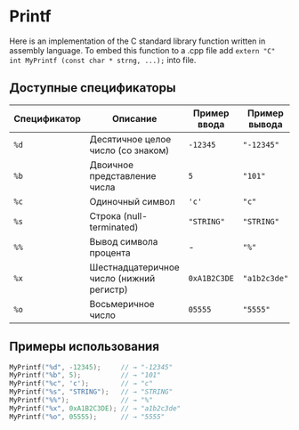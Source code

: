 # Printf
Here is an implementation of the C standard library function written in assembly language.
To embed this function to a .cpp file add ```extern "C" int MyPrintf (const char * strng, ...);``` into file.

## Доступные спецификаторы

| Спецификатор | Описание | Пример ввода | Пример вывода |
|-------------|----------|--------------|---------------|
| `%d` | Десятичное целое число (со знаком) | `-12345` | `"-12345"` |
| `%b` | Двоичное представление числа | `5` | `"101"` |
| `%c` | Одиночный символ | `'c'` | `"c"` |
| `%s` | Строка (null-terminated) | `"STRING"` | `"STRING"` |
| `%%` | Вывод символа процента | - | `"%"` |
| `%x` | Шестнадцатеричное число (нижний регистр) | `0xA1B2C3DE` | `"a1b2c3de"` |
| `%o` | Восьмеричное число | `05555` | `"5555"` |

## Примеры использования

```c
MyPrintf("%d", -12345);     // → "-12345"
MyPrintf("%b", 5);          // → "101"
MyPrintf("%c", 'c');        // → "c"
MyPrintf("%s", "STRING");   // → "STRING"
MyPrintf("%%");             // → "%"
MyPrintf("%x", 0xA1B2C3DE); // → "a1b2c3de"
MyPrintf("%o", 05555);      // → "5555"
```
